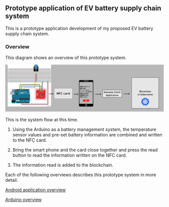 ## Prototype application of EV battery supply chain system

This is a prototype application development of my proposed EV battery supply chain system.

### Overview

This diagram shows an overview of this prototype system.

![prototype-overview](./readme/images/prototype-overview.png)

This is the system flow at this time.

1. Using the Arduino as a battery management system, the temperature sensor values and pre-set battery information are combined and written to the NFC card.

2. Bring the smart phone and the card close together and press the read button to read the information written on the NFC card.

3. The information read is added to the blockchain.

Each of the following overviews describes this prototype system in more detail.

[Android application overview](./readme/AndroidApplicationOverview.md)

[Arduino overview](./readme/ArduinoOverview.md)

